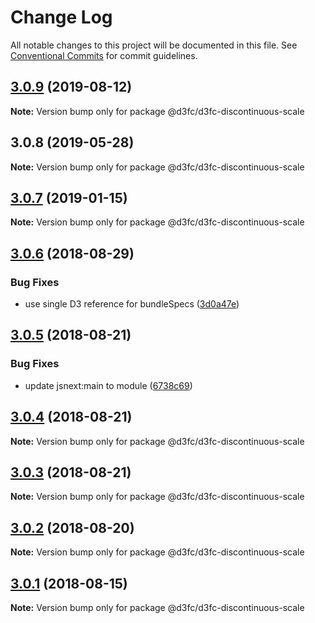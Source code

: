 # Change Log

All notable changes to this project will be documented in this file.
See [Conventional Commits](https://conventionalcommits.org) for commit guidelines.

<a name="3.0.9"></a>
## [3.0.9](https://github.com/d3fc/d3fc/compare/@d3fc/d3fc-discontinuous-scale@3.0.8...@d3fc/d3fc-discontinuous-scale@3.0.9) (2019-08-12)




**Note:** Version bump only for package @d3fc/d3fc-discontinuous-scale

<a name="3.0.8"></a>
## 3.0.8 (2019-05-28)




**Note:** Version bump only for package @d3fc/d3fc-discontinuous-scale

<a name="3.0.7"></a>
## [3.0.7](https://github.com/d3fc/d3fc/compare/@d3fc/d3fc-discontinuous-scale@3.0.6...@d3fc/d3fc-discontinuous-scale@3.0.7) (2019-01-15)




**Note:** Version bump only for package @d3fc/d3fc-discontinuous-scale

<a name="3.0.6"></a>
## [3.0.6](https://github.com/d3fc/d3fc/compare/@d3fc/d3fc-discontinuous-scale@3.0.5...@d3fc/d3fc-discontinuous-scale@3.0.6) (2018-08-29)


### Bug Fixes

* use single D3 reference for bundleSpecs ([3d0a47e](https://github.com/d3fc/d3fc/commit/3d0a47e))




<a name="3.0.5"></a>
## [3.0.5](https://github.com/d3fc/d3fc/compare/@d3fc/d3fc-discontinuous-scale@3.0.4...@d3fc/d3fc-discontinuous-scale@3.0.5) (2018-08-21)


### Bug Fixes

* update jsnext:main to module ([6738c69](https://github.com/d3fc/d3fc/commit/6738c69))




<a name="3.0.4"></a>
## [3.0.4](https://github.com/d3fc/d3fc/compare/@d3fc/d3fc-discontinuous-scale@3.0.3...@d3fc/d3fc-discontinuous-scale@3.0.4) (2018-08-21)




**Note:** Version bump only for package @d3fc/d3fc-discontinuous-scale

<a name="3.0.3"></a>
## [3.0.3](https://github.com/d3fc/d3fc-discontinuous-scale/compare/@d3fc/d3fc-discontinuous-scale@3.0.2...@d3fc/d3fc-discontinuous-scale@3.0.3) (2018-08-21)




**Note:** Version bump only for package @d3fc/d3fc-discontinuous-scale

<a name="3.0.2"></a>
## [3.0.2](https://github.com/d3fc/d3fc/compare/@d3fc/d3fc-discontinuous-scale@3.0.1...@d3fc/d3fc-discontinuous-scale@3.0.2) (2018-08-20)




**Note:** Version bump only for package @d3fc/d3fc-discontinuous-scale

<a name="3.0.1"></a>
## [3.0.1](https://github.com/d3fc/d3fc/compare/@d3fc/d3fc-discontinuous-scale@3.0.0...@d3fc/d3fc-discontinuous-scale@3.0.1) (2018-08-15)




**Note:** Version bump only for package @d3fc/d3fc-discontinuous-scale
